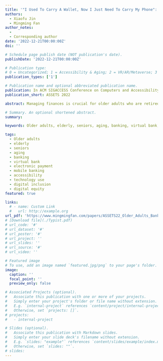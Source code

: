 ```yaml
---
title: '"I Used To Carry A Wallet, Now I Just Need To Carry My Phone": Understanding Current Banking Practices and Challenges Among Older Adults in China'
authors:
  - Xiaofu Jin
  - Mingming Fan
author_notes:
  - 
  - Corresponding author
date: '2022-12-21T00:00:00Z'
doi: ''

# Schedule page publish date (NOT publication's date).
publishDate: '2022-12-21T00:00:00Z'

# Publication type: 
# 0 = Uncategorized; 1 = Accessibility & Aging; 2 = VR/AR/Metaverse; 3 = Human-AI Collaboration; 4 = UX Methodology; 5 = Social Computing; 6 = Sensing; 
publication_types: ['1']

# Publication name and optional abbreviated publication name.
publication: In ACM SIGACCESS Conference on Computers and Accessibility 2022
publication_short: ASSETS 2022

abstract: Managing finances is crucial for older adults who are retired and may rely on savings to ensure their lives’ quality. As digital banking platforms (e.g., mobile apps, electronic payment) gradually replace physical ones, it is critical to understand how they adapt to digital banking and the potential frictions they experience. We conducted semi-structured interviews with 16 older adults in China, where the aging population is the largest and digital banking grows fast. We also interviewed bank employees to gain complementary perspectives of these help givers. Our findings show that older adults used both physical and digital platforms as an ecosystem based on perceived pros and cons. Perceived usefulness, self-confidence, and social influence were key motivators for learning digital banking. They experienced app-related (e.g., insufficient error-recovery support) and user-related challenges (e.g., trust, security and privacy concerns, low perceived self-efficacy) and developed coping strategies. We discuss design considerations to improve their banking experiences.

# Summary. An optional shortened abstract.
summary:

keywords: Older adults, elderly, seniors, aging, banking, virtual bank, electronic payment, mobile banking, accessibility, technology use, digital inclusion, digital equity

tags:
  - Older adults
  - elderly
  - seniors
  - aging
  - banking
  - virtual bank
  - electronic payment
  - mobile banking
  - accessibility
  - technology use
  - digital inclusion
  - digital equity
featured: true

links:
  # - name: Custom Link
  #   url: http://example.org
url_pdf: 'https://www.mingmingfan.com/papers/ASSETS22_Older_Adults_Banking.pdf'
# [Download file](./Typist.pdf)
# url_code: '#'
# url_dataset: '#'
# url_poster: '#'
# url_project: ''
# url_slides: ''
# url_source: '#'
# url_video: ''

# Featured image
# To use, add an image named `featured.jpg/png` to your page's folder.
image:
  caption: ''
  focal_point: ''
  preview_only: false

# Associated Projects (optional).
#   Associate this publication with one or more of your projects.
#   Simply enter your project's folder or file name without extension.
#   E.g. `internal-project` references `content/project/internal-project/index.md`.
#   Otherwise, set `projects: []`.
# projects:
#   - internal-project

# Slides (optional).
#   Associate this publication with Markdown slides.
#   Simply enter your slide deck's filename without extension.
#   E.g. `slides: "example"` references `content/slides/example/index.md`.
#   Otherwise, set `slides: ""`.
# slides:
---
```


<!-- {{< youtube f9lO9tin4tw >}} -->



